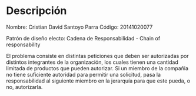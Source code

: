# Descripción

Nombre: Cristian David Santoyo Parra
Código: 20141020077

Patrón de diseño electo: Cadena de Responsabilidad - Chain of responsability

El problema consiste en distintas peticiones que deben ser autorizadas por
distintos integrantes de la organización, los cuales tienen una cantidad
limitada de productos que pueden autorizar. Si un miembro de la compañia
no tiene suficiente autoridad para permitir una solicitud, pasa la
responsabilidad al siguiente miembro en la jerarquía para que este
pueda, o no, autorizarla.
